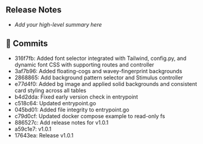 ## Release Notes

- _Add your high-level summary here_

## 🔧 Commits
- 316f7fb: Added font selector integrated with Tailwind, config.py, and dynamic font CSS with supporting routes and controller
- 3af7b96: Added floating-cogs and wavey-fingerprint backgrounds
- 2868865: Add background pattern selector and Stimulus controller
- e77d4f0: Added bg image and applied solid backgrounds and consistent card styling across all tables
- b4d2dda: Fixed early version check in entrypoint
- c518c64: Updated entrypoint.go
- 045bd01: Added file integrity to entrypoint.go
- c79d0cf: Updated docker compose example to read-only fs
- 886527c: Add release notes for v1.0.1
- a59c1e7: v1.0.1
- 17643ea: Release v1.0.1
